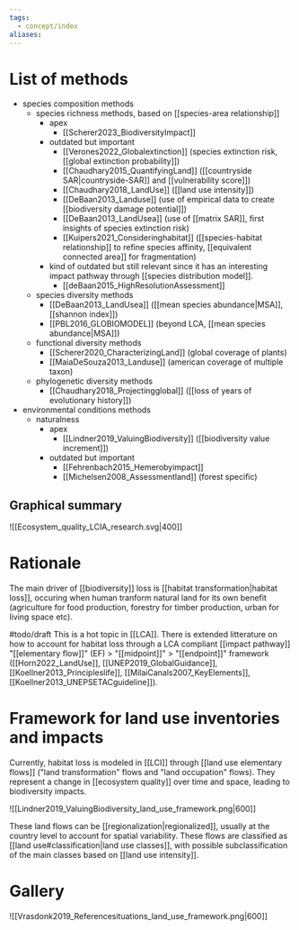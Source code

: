 ```yaml
---
tags:
  - concept/index
aliases:
---
```

# List of methods
- species composition methods
	- species richness methods, based on [[species-area relationship]]
		- apex
			- [[Scherer2023_BiodiversityImpact]]
		- outdated but important
			- [[Verones2022_Globalextinction]] (species extinction risk, [[global extinction probability]])
			- [[Chaudhary2015_QuantifyingLand]] ([[countryside SAR|countryside-SAR]] and [[vulnerability score]])
			- [[Chaudhary2018_LandUse]] ([[land use intensity]])
			- [[DeBaan2013_Landuse]] (use of empirical data to create [[biodiversity damage potential]])
			- [[DeBaan2013_LandUsea]] (use of [[matrix SAR]], first insights of species extinction risk)
			- [[Kuipers2021_Consideringhabitat]] ([[species-habitat relationship]] to refine species affinity, [[equivalent connected area]] for fragmentation)
		- kind of outdated but still relevant since it has an interesting impact pathway through [[species distribution model]].
			- [[deBaan2015_HighResolutionAssessment]]
	- species diversity methods
		- [[DeBaan2013_LandUsea]] ([[mean species abundance|MSA]], [[shannon index]])
		- [[PBL2016_GLOBIOMODEL]] (beyond LCA, [[mean species abundance|MSA]])
	- functional diversity methods
		- [[Scherer2020_CharacterizingLand]] (global coverage of plants)
		- [[MaiaDeSouza2013_Landuse]] (american coverage of multiple taxon)
	- phylogenetic diversity methods
		- [[Chaudhary2018_Projectingglobal]] ([[loss of years of evolutionary history]])
- environmental conditions methods
	- naturalness
		- apex
			- [[Lindner2019_ValuingBiodiversity]] ([[biodiversity value increment]])
		- outdated but important
			- [[Fehrenbach2015_Hemerobyimpact]]
			- [[Michelsen2008_Assessmentland]] (forest specific)

## Graphical summary
![[Ecosystem_quality_LCIA_research.svg|400]]
# Rationale
The main driver of [[biodiversity]] loss is [[habitat transformation|habitat loss]], occuring when human tranform natural land for its own benefit (agriculture for food production, forestry for timber production, urban for living space etc).

#todo/draft
This is a hot topic in [[LCA]]. There is extended litterature on how to account for habitat loss through a LCA compliant [[impact pathway]] "[[elementary flow]]" (EF) > "[[midpoint]]" > "[[endpoint]]" framework ([[Horn2022_LandUse]], [[UNEP2019_GlobalGuidance]], [[Koellner2013_Principleslife]], [[MilaiCanals2007_KeyElements]], [[Koellner2013_UNEPSETACguideline]]).

# Framework for land use inventories and impacts
Currently, habitat loss is modeled in [[LCI]] through [[land use elementary flows]] ("land transformation" flows and "land occupation" flows). They represent a change in [[ecosystem quality]] over time and space, leading to biodiversity impacts.

![[Lindner2019_ValuingBiodiversity_land_use_framework.png|600]]

These land flows can be [[regionalization|regionalized]], usually at the country level to account for spatial variability.
These flows are classified as [[land use#classification|land use classes]], with possible subclassification of the main classes based on [[land use intensity]].

# Gallery
![[Vrasdonk2019_Referencesituations_land_use_framework.png|600]]